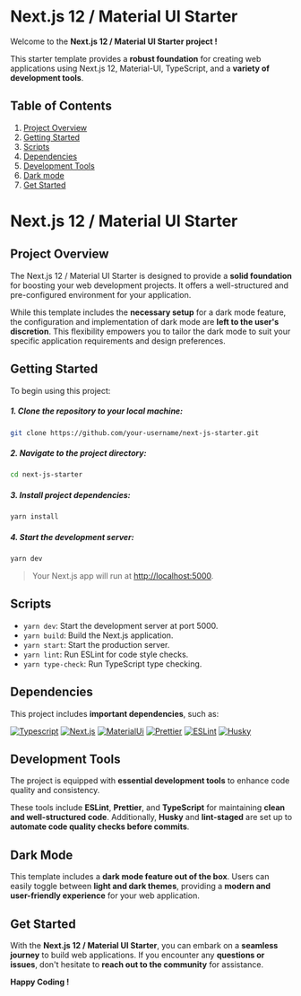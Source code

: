 # Next.js 12 / Material UI Starter

Welcome to the **Next.js 12 / Material UI Starter project !**

This starter template provides a **robust foundation** for creating web applications using Next.js 12, Material-UI, TypeScript, and a **variety of development tools**.

## Table of Contents

1. [Project Overview](#project-overview)
2. [Getting Started](#getting-started)
3. [Scripts](#scripts)
4. [Dependencies](#dependencies)
5. [Development Tools](#development-tools)
6. [Dark mode](#dark-mode)
7. [Get Started](#get-started)

# Next.js 12 / Material UI Starter

## Project Overview

The Next.js 12 / Material UI Starter is designed to provide a **solid foundation** for boosting your web development projects. It offers a well-structured and pre-configured environment for your application.

While this template includes the **necessary setup** for a dark mode feature, the configuration and implementation of dark mode are **left to the user's discretion**. This flexibility empowers you to tailor the dark mode to suit your specific application requirements and design preferences.

## Getting Started

To begin using this project:

##### 1. Clone the repository to your local machine:

```bash
git clone https://github.com/your-username/next-js-starter.git
```

##### 2. Navigate to the project directory:

```bash
cd next-js-starter
```

##### 3. Install project dependencies:

```bash
yarn install
```

##### 4. Start the development server:

```bash
yarn dev
```

> Your Next.js app will run at [http://localhost:5000](http://localhost:5000).

## Scripts

- `yarn dev`: Start the development server at port 5000.
- `yarn build`: Build the Next.js application.
- `yarn start`: Start the production server.
- `yarn lint`: Run ESLint for code style checks.
- `yarn type-check`: Run TypeScript type checking.

## Dependencies

This project includes **important dependencies**, such as:

[![Typescript](https://img.shields.io/badge/Typescript-3178C6?style=for-the-badge&logo=typescript&logoColor=FFFFFF)](https://nextjs.org/) [![Next.js](https://img.shields.io/badge/Next.js-000000?style=for-the-badge&logo=next.js&logoColor=FFFFFF)](https://nextjs.org/) [![MaterialUi](https://img.shields.io/badge/mui-007FFF?style=for-the-badge&logo=mui&logoColor=FFFFFF)](https://nextjs.org/) [![Prettier](https://img.shields.io/badge/prettier-F7B93E?style=for-the-badge&logo=prettier&logoColor=FFFFFF)](https://nextjs.org/) [![ESLint](https://img.shields.io/badge/eSLint-4B32C3?style=for-the-badge&logo=eSLint&logoColor=FFFFFF)](https://nextjs.org/)
[![Husky](https://img.shields.io/badge/Husky-181717?style=for-the-badge&logo=github&logoColor=FFFFFF)](https://nextjs.org/)

## Development Tools

The project is equipped with **essential development tools** to enhance code quality and consistency.

These tools include **ESLint**, **Prettier**, and **TypeScript** for maintaining **clean and well-structured code**. Additionally, **Husky** and **lint-staged** are set up to **automate code quality checks before commits**.

## Dark Mode

This template includes a **dark mode feature out of the box**. Users can easily toggle between **light and dark themes**, providing a **modern and user-friendly experience** for your web application.

## Get Started

With the **Next.js 12 / Material UI Starter**, you can embark on a **seamless journey** to build web applications. If you encounter any **questions or issues**, don't hesitate to **reach out to the community** for assistance.

**Happy Coding !**
